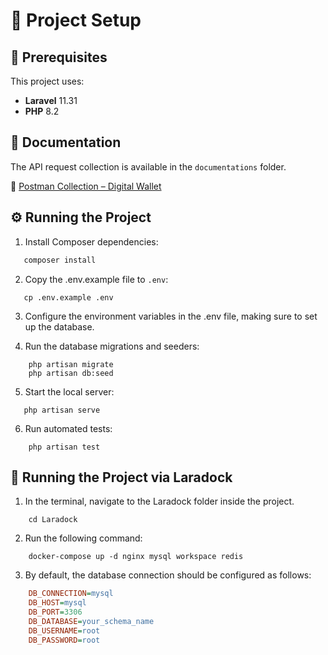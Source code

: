 # 🚀 Project Setup

## 📌 Prerequisites

This project uses:
- **Laravel** 11.31  
- **PHP** 8.2  

## 📖 Documentation

The API request collection is available in the `documentations` folder.  

📌 [Postman Collection – Digital Wallet](https://github.com/BreakinAnt/digital_wallet/blob/main/documentations/Digital%20Wallet.postman_collection.json)  


## ⚙️ Running the Project

1. Install Composer dependencies:  
```sh
   composer install
```
2. Copy the .env.example file to `.env`:
```
   cp .env.example .env
```
3. Configure the environment variables in the .env file, making sure to set up the database.
   
4. Run the database migrations and seeders:
```
    php artisan migrate
    php artisan db:seed
```
5. Start the local server:
```
   php artisan serve
```
6. Run automated tests:
```
    php artisan test
```

## 🐳 Running the Project via Laradock
1. In the terminal, navigate to the Laradock folder inside the project.
```
    cd Laradock
```
2. Run the following command:
```
    docker-compose up -d nginx mysql workspace redis
```
3. By default, the database connection should be configured as follows:
```ini
    DB_CONNECTION=mysql
    DB_HOST=mysql
    DB_PORT=3306
    DB_DATABASE=your_schema_name
    DB_USERNAME=root
    DB_PASSWORD=root
```
